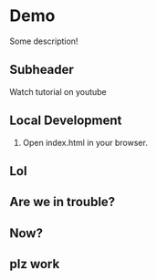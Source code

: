 # Demo

Some description!

## Subheader

Watch tutorial on youtube

## Local Development

1. Open index.html in your browser.

## Lol

## Are we in trouble?

## Now?

## plz work
